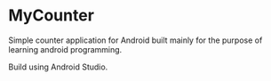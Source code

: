 # MyCounter
Simple counter application for Android built mainly for the purpose of learning android programming.

Build using Android Studio.
